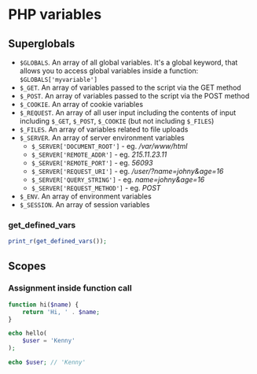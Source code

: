 # PHP variables

## Superglobals

- `$GLOBALS`. An array of all global variables. It's a global keyword, that allows you to
access global variables inside a function: `$GLOBALS['myvariable']`
- `$_GET`. An array of variables passed to the script via the GET method
- `$_POST`. An array of variables passed to the script via the POST method
- `$_COOKIE`. An array of cookie variables
- `$_REQUEST`. An array of all user input including the contents of input including `$_GET`, `$_POST`, `$_COOKIE` (but not including `$_FILES`)
- `$_FILES`. An array of variables related to file uploads
- `$_SERVER`. An array of server environment variables
  - `$_SERVER['DOCUMENT_ROOT']` - eg. */var/www/html*
  - `$_SERVER['REMOTE_ADDR']` - eg. *215.11.23.11*
  - `$_SERVER['REMOTE_PORT']` - eg. *56093*
  - `$_SERVER['REQUEST_URI']` - eg. */user/?name=johny&age=16*
  - `$_SERVER['QUERY_STRING']` - eg. *name=johny&age=16*
  - `$_SERVER['REQUEST_METHOD']` - eg. *POST*
- `$_ENV`. An array of environment variables
- `$_SESSION`. An array of session variables

### get_defined_vars

```php
print_r(get_defined_vars());
```

## Scopes

### Assignment inside function call

```php
function hi($name) {
    return 'Hi, ' . $name;
}

echo hello(
    $user = 'Kenny'    
);

echo $user; // 'Kenny'
```
